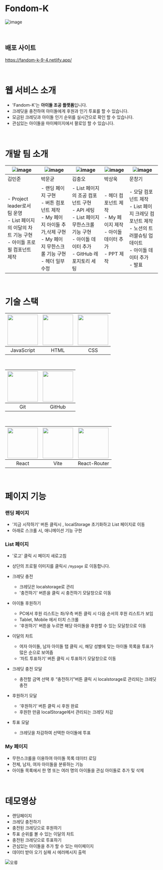 # Fondom-K

![image](https://github.com/user-attachments/assets/f5fa4999-693e-437e-baf1-50458ee29155)

<br/>

## 배포 사이트

https://fandom-k-9-4.netlify.app/

<br/>

# 웹 서비스 소개

-   'Fandom-K'는 **아이돌 조공 플랫폼**입니다.
-   크레딧을 충전하여 아이돌에게 후원과 인기 투표를 할 수 있습니다.
-   모금된 크레딧과 아이돌 인기 순위를 실시간으로 확인 할 수 있습니다.
-   관심있는 아이돌을 마이페이지에서 팔로잉 할 수 있습니다.

<br/>

# 개발 팀 소개

| ![image](https://github.com/user-attachments/assets/4241e134-685a-46a4-879a-d45061f775ad)                | ![image](https://github.com/user-attachments/assets/520afd17-12e7-488f-a0cc-766a77f8e1e9)                                                   | ![image](https://github.com/user-attachments/assets/b34a97fa-0a95-4e53-86bb-d44b965857dc)                                                      | ![image](https://github.com/user-attachments/assets/47322861-d05f-4f36-b25f-b4b06205ea18) | ![image](https://github.com/user-attachments/assets/9a601237-1ce2-4cb2-b19d-f5fd498cac50)                                         |
| -------------------------------------------------------------------------------------------------------- | ------------------------------------------------------------------------------------------------------------------------------------------- | ---------------------------------------------------------------------------------------------------------------------------------------------- | ----------------------------------------------------------------------------------------- | --------------------------------------------------------------------------------------------------------------------------------- |
| 김민준                                                                                                   | 박문균                                                                                                                                      | 김충오                                                                                                                                         | 박상욱                                                                                    | 문창기                                                                                                                            |
| - Project leader로서 팀 운영<br/>- List 페이지의 이달의 차트 기능 구현<br/>- 아이돌 프로필 컴포넌트 제작 | - 랜딩 페이지 구현<br/>- 버튼 컴포넌트 제작<br/>- My 페이지 아이돌 추가,삭제 구현<br/>- My 페이지 무한스크롤 기능 구현<br/>- 헤더 일부 수정 | - List 페이지의 조공 컴포넌트 구현<br/>- API 세팅<br/>- List 페이지 무한스크롤 기능 구현<br/>- 아이돌 데이터 추가<br/>- GitHub 레포지토리 세팅 | - 헤더 컴포넌트 제작<br/>- My 페이지 제작<br/>- 아이돌 데이터 추가<br/>- PPT 제작         | - 모달 컴포넌트 제작<br/>- List 페이지 크레딧 컴포넌트 제작<br/>- 노션의 트러블슈팅 업데이트 <br/>- 아이돌 데이터 추가<br/>- 발표 |

<br/>

# 기술 스택

| <img src="https://github.com/user-attachments/assets/215587a1-fb56-4dfd-87c4-5bb85517017a" width='100'/> | <img src="https://github.com/user-attachments/assets/ddf2f58e-6d06-4de1-8cda-d7d0660054f4" width='100'/> | <img src="https://github.com/user-attachments/assets/68263649-2ef8-46ae-82b5-51c9f617b7e6" width="100" /> |
| :------------------------------------------------------------------------------------------------------: | :------------------------------------------------------------------------------------------------------: | :-------------------------------------------------------------------------------------------------------: |
|                                                JavaScript                                                |                                                   HTML                                                   |                                                    CSS                                                    |

<br/>

| <img src="https://github.com/user-attachments/assets/bbc20c4a-359b-4b5b-b416-e9caa4ecfff2" width="100" /> | <img src="https://github.com/user-attachments/assets/140d878b-63b4-4236-8a1a-8a9b22423ce9" width='100'/> |
| :-------------------------------------------------------------------------------------------------------: | :------------------------------------------------------------------------------------------------------: |
|                                                    Git                                                    |                                                  GitHub                                                  |

<br/>

| <img src="https://github.com/user-attachments/assets/4c914f4d-fa28-4789-beb0-25a383f0c5c0" width="100" /> | <img src="https://github.com/user-attachments/assets/51bf9b58-75c7-41f4-8f17-554ae03ef51d" width='100'/> | <img src="https://github.com/user-attachments/assets/6dde6a31-33dd-4817-b2ff-5d7a83adc132" width='100'/> |
| :-------------------------------------------------------------------------------------------------------: | :------------------------------------------------------------------------------------------------------: | :------------------------------------------------------------------------------------------------------: |
|                                                   React                                                   |                                                   Vite                                                   |                                               React-Router                                               |

<br/>

# 페이지 기능

### 랜딩 페이지

-   '지금 시작하기' 버튼 클릭시 , localStorage 초기화하고 List 페이지로 이동
-   아래로 스크롤 시, 애니메이션 기능 구현

### List 페이지

-   '로고' 클릭 시 페이지 새로고침
-   상단의 프로필 이미지를 클릭시 `/mypage` 로 이동합니다.
-   크레딧 충전
    -   크레딧은 localstorage로 관리
    -   '충전하기' 버튼을 클릭 시 충전하기 모달창으로 이동
-   아이돌 후원하기
    -   PC에서 후원 리스트는 좌/우측 버튼 클릭 시 다음 순서의 후원 리스트가 보임
    -   Tablet, Mobile 에서 터치 스크롤
    -   '후원하기' 버튼을 누르면 해당 아이돌을 후원할 수 있는 모달창으로 이동
-   이달의 차트

    -   여자 아이돌, 남자 아이돌 탭 클릭 시, 해당 성별에 맞는 아이돌 목록을 투표가 많은 순으로 보여줌
    -   ‘차트 투표하기’ 버튼 클릭 시 투표하기 모달창으로 이동

-   크레딧 충전 모달
    -   충전할 금액 선택 후 “충전하기”버튼 클릭 시 localstorage로 관리되는 크레딧 충전
-   후원하기 모달
    -   ‘후원하기’ 버튼 클릭 시 후원 완료
    -   후원한 만큼 localStorage에서 관리되는 크레딧 차감
-   투표 모달
    -   크레딧을 차감하여 선택한 아이돌에 투표

### My 페이지

-   무한스크롤을 이용하여 아이돌 목록 데이터 로딩
-   전체, 남자, 여자 아이돌을 분류하는 기능
-   아이돌 목록에서 한 명 또는 여러 명의 아이돌을 관심 아이돌로 추가 및 삭제

<br/>

# 데모영상

-   랜딩페이지
-   크레딧 충전하기
-   충전된 크레딧으로 후원하기
-   투표 순위를 볼 수 있는 이달의 차트
-   충전된 크레딧으로 투표하기
-   관심있는 아이돌을 추가 할 수 있는 마이페이지
-   데이터 받아 오기 실패 시 에러메시지 출력

![오류](https://github.com/user-attachments/assets/c5b79c83-ea75-4b82-82eb-4012d65af6ca)

<br/>

